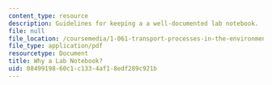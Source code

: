 ```yaml
---
content_type: resource
description: Guidelines for keeping a a well-documented lab notebook.
file: null
file_location: /coursemedia/1-061-transport-processes-in-the-environment-fall-2008/0849919860c1c1334af18edf289c921b_why_alabnotebook.pdf
file_type: application/pdf
resourcetype: Document
title: Why a Lab Notebook?
uid: 08499198-60c1-c133-4af1-8edf289c921b
---
```

